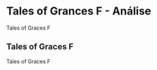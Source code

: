 ---
---

# Tales of Grances F - Análise

Tales of Graces F

## Tales of Graces F

Tales of Graces F
